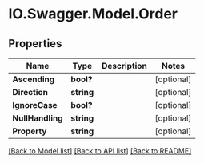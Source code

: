 # IO.Swagger.Model.Order
## Properties

Name | Type | Description | Notes
------------ | ------------- | ------------- | -------------
**Ascending** | **bool?** |  | [optional] 
**Direction** | **string** |  | [optional] 
**IgnoreCase** | **bool?** |  | [optional] 
**NullHandling** | **string** |  | [optional] 
**Property** | **string** |  | [optional] 

[[Back to Model list]](../README.md#documentation-for-models) [[Back to API list]](../README.md#documentation-for-api-endpoints) [[Back to README]](../README.md)

